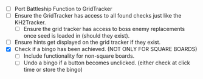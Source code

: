 - [ ] Port Battleship Function to GridTracker
- [ ] Ensure the GridTracker has access to all found checks just like the KH2Tracker.
	- [ ] Ensure the grid tracker has access to boss enemy replacements once seed is loaded in (should they exist).
- [ ] Ensure hints get displayed on the grid tracker if they exist.
- [x] Check if a bingo has been achieved. (NOT ONLY FOR SQUARE BOARDS)
	- [ ] Include functionality for non-square boards.
	- [ ] Undo a bingo if a button becomes unclicked. (either check at click time or store the bingo)
